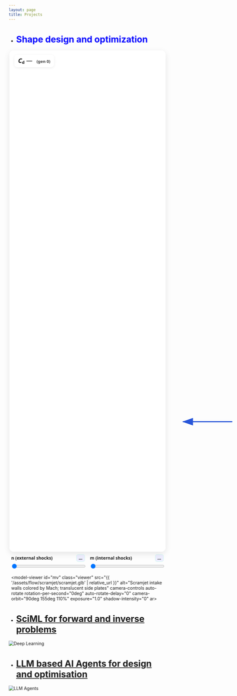 ```yaml
---
layout: page
title: Projects
---
```


* # <span style="color:blue">Shape design and optimization </span>

<!-- model-viewer runtime -->
<script type="module" src="https://unpkg.com/@google/model-viewer@latest/dist/model-viewer.min.js"></script>
<script nomodule src="https://unpkg.com/@google/model-viewer@latest/dist/model-viewer-legacy.js"></script>

<style>
  .mv-wrap {
    position: relative;
    width: min(500px, 60vw);   /* narrower card */
    height: 40vh;              /* a bit shorter */
    margin: 0 auto;            /* center on page */
    background: #ffffff;
    border-radius: 14px;
    box-shadow: 0 6px 20px rgba(0,0,0,.10);
    overflow: hidden;
  }
  .mv-layer {
    position: absolute; inset: 0;
    width: 100%; height: 100%;
    background: #ffffff;
  
    /* enlarge + nudge down so the nose fits in frame */
    transform: translateY(24px) scale(2.5);   /* tweak 16–40px to taste */
    transform-origin: 50% 40%;                /* pivot slightly above center */
    will-change: transform;
  }
  .hidden { visibility: hidden; }

  /* === NEW: big HUD for Cd === */
  .hud {
    font-family: "Times New Roman", Times, serif;
    font-size: 28px;
    font-weight: 600;
    position: absolute; top: 14px; left: 16px;
    padding: 8px 12px;
    background: rgba(255,255,255,0.92);
    color: #111;
    border-radius: 10px;
    font: 700 20px/1.1 system-ui, -apple-system, Segoe UI, Roboto, sans-serif;
    box-shadow: 0 2px 8px rgba(0,0,0,0.08);
  }
  .hud .sym em { font-style: italic; }
  .hud .sym sub { font-size: 0.65em; vertical-align: -0.25em; }

  #cdVal { font-weight: 400; }
  
  .hud .small { font-weight: 600; font-size: 13px; opacity: .8; margin-left: 8px; }
</style>

<div class="mv-wrap">
  <!-- double buffer: A (front) + B (back) -->
  <!-- mvA -->
<model-viewer id="mvA" class="mv-layer"
  camera-controls disable-zoom disable-pan interaction-prompt="none"
  exposure="1" shadow-intensity="0"
  camera-orbit="200deg 65deg 100%"
  min-camera-orbit="200deg 65deg 100%"
  max-camera-orbit="200deg 65deg 100%"
  field-of-view="22deg"
  camera-target="0m 0m 0m"
  autoplay></model-viewer>

<!-- mvB (must match mvA exactly) -->
<model-viewer id="mvB" class="mv-layer hidden"
  camera-controls disable-zoom disable-pan interaction-prompt="none"
  exposure="1" shadow-intensity="0"
  camera-orbit="200deg 65deg 100%"
  min-camera-orbit="200deg 65deg 100%"
  max-camera-orbit="200deg 65deg 100%"
  field-of-view="22deg"
  camera-target="0m 0m 0m"
  autoplay></model-viewer>


  <!-- === NEW: Cd overlay -->
  <div class="hud"><span class="sym"><em>C</em><sub>d</sub></span> <span id="cdVal">—</span> <span class="small">(gen <span id="genIdx">0</span>)</span></div>

</div>

<script>
(function(){
  // ----- CONFIG (edit these only) -----
  const BASE   = '{{ "/" | relative_url }}'.replace(/\/+$/, '') + '/';
  const FOLDER = 'assets/flow/history_pop_00/'; // change folder to another population if needed
  const START  = 0;          // first frame index
  const END    = 50;         // last frame index (inclusive)
  const PAD    = 3;          // zero-padding width in filenames
  const FPS    = 5;          // playback speed (frames per second)
  const LOOP   = true;      // play forward once
  const SUFFIX = '_unlit';   // '' if you overwrote originals; '_unlit' if you created copies
  const EXT    = '.glb';
  const CACHE_BUST = '?v={{ site.time | date: "%s" }}'; // avoid stale cache on GH Pages

  // === NEW: Cd JSON path (sits next to frames) ===
  // Expecting: { "cd": [cd_gen0, cd_gen1, ...] }
  const CD_JSON = BASE + FOLDER + 'pop_00_meta.json' + CACHE_BUST;

  const mvA = document.getElementById('mvA');
  const mvB = document.getElementById('mvB');
  const cdEl  = document.getElementById('cdVal');
  const genEl = document.getElementById('genIdx');

  let cur = START;
  let front = mvA;  // currently visible
  let back  = mvB;  // preloads next frame
  let cdArr = null; // will hold array of Cd values

  function framePath(i){
    const id = String(i).padStart(PAD, '0');
    return BASE + FOLDER + 'frame_' + id + SUFFIX + EXT + CACHE_BUST;
  }

  function updateHUD(i){
    if (genEl) genEl.textContent = i;
    if (!cdArr || !cdArr.length) { cdEl && (cdEl.textContent = '—'); return; }
    const val = cdArr[Math.max(0, Math.min(i, cdArr.length - 1))];
    cdEl.textContent = (typeof val === 'number') ? val.toFixed(4) : '—';
  }

  function swapLayers(){
    front.classList.add('hidden');
    back.classList.remove('hidden');
    const tmp = front; front = back; back = tmp;
  }

  function scheduleNext(){
    if (cur > END) { if (!LOOP) return; cur = START; }

    back.src = framePath(cur);

    const onLoaded = () => {
      back.removeEventListener('load', onLoaded);
      swapLayers();
      updateHUD(cur);           // === NEW: update Cd for this gen
      cur += 1;
      setTimeout(scheduleNext, 1000 / FPS);
    };
    back.addEventListener('load', onLoaded, { once: true });

    const onError = () => {
      back.removeEventListener('error', onError);
      cur += 1;
      setTimeout(scheduleNext, 0);
    };
    back.addEventListener('error', onError, { once: true });
  }

  function startPlayback(){
    front.src = framePath(START);
    front.addEventListener('load', () => {
      updateHUD(START);        // === NEW: show Cd for first gen
      cur = START + 1;
      setTimeout(scheduleNext, 1000 / FPS);
    }, { once: true });
  }

  // === NEW: fetch Cd data first (non-fatal if missing) ===
  function loadCd(){
    return fetch(CD_JSON)
      .then(r => r.ok ? r.json() : null)
      .then(j => {
        if (j && Array.isArray(j.cd)) cdArr = j.cd;
      })
      .catch(() => { /* ignore; no HUD update if missing */ });
  }

  document.addEventListener('DOMContentLoaded', () => {
    loadCd().finally(startPlayback);
  });
})();
</script>


<!-- model-viewer -->
<script type="module" src="https://unpkg.com/@google/model-viewer/dist/model-viewer.min.js"></script>

<style>
  .wrap{max-width:980px;margin:.5rem auto;padding:0 .5rem}
  .controls{display:flex;gap:1rem;align-items:center;justify-content:space-between;margin:0 0 .5rem}
  .control{flex:1}
  .control label{display:flex;align-items:center;justify-content:space-between;font:600 14px/1.2 system-ui,-apple-system,Segoe UI,Roboto,sans-serif;margin:0 0 .25rem}
  .control output{font:600 14px;color:#111;background:#eef; padding:.15rem .45rem;border-radius:.4rem;border:1px solid #cfe}
  .ticks{display:flex;justify-content:space-between;font:12px system-ui,-apple-system,Segoe UI,Roboto,sans-serif;color:#555;margin:.2rem 0 0}
  input[type="range"]{width:100%}
  .viewer{width:100%;height:560px;background:transparent;display:block}
</style>

<div class="wrap">

  <!-- Controls -->
  <div class="controls">
    <div class="control">
      <label>n (external shocks) <output id="nOut">…</output></label>
      <input id="nSlider" type="range" min="0" max="4" step="1" value="0" />
      <div id="nTicks" class="ticks"></div>
    </div>
    <div class="control">
      <label>m (internal shocks) <output id="mOut">…</output></label>
      <input id="mSlider" type="range" min="0" max="4" step="1" value="0" />
      <div id="mTicks" class="ticks"></div>
    </div>
  </div>

  <!-- Viewer -->
  <model-viewer
    id="mv"
    class="viewer"
    src="{{ '/assets/flow/scramjet/scramjet.glb' | relative_url }}"  <!-- fallback if manifest not found -->
    alt="Scramjet intake walls colored by Mach; translucent side plates"
    camera-controls
    auto-rotate rotation-per-second="0deg"
    auto-rotate-delay="0"
    camera-orbit="90deg 155deg 110%"
    exposure="1.0"
    shadow-intensity="0"
    ar>
  </model-viewer>

  <!-- Freestream arrow overlay -->
  <svg aria-hidden="true"
       viewBox="0 0 300 60" preserveAspectRatio="xMidYMid meet"
       style="position:absolute;right:.75rem;top:35%;transform:translateY(-50%);width:18%;height:10%;pointer-events:none;opacity:.95;z-index:2;">
    <defs>
      <marker id="fs-head" markerWidth="15" markerHeight="10" refX="9" refY="3.5" orient="auto">
        <polygon points="0 0, 10 3.5, 0 7" fill="#1d4ed8"></polygon>
      </marker>
    </defs>
    <g transform="scale(-1,1) translate(-300,0)">
      <line x1="10" y1="30" x2="280" y2="30"
            stroke="#1d4ed8" stroke-width="6" stroke-linecap="round"
            marker-end="url(#fs-head)"></line>
    </g>
  </svg>
</div>

<script>
(async () => {
  const base = "{{ '/assets/flow/scramjet/' | relative_url }}".replace(/\/+$/,'/') ;
  const manifestUrl = base + "manifest.json";

  const mv = document.getElementById('mv');
  const nSlider = document.getElementById('nSlider');
  const mSlider = document.getElementById('mSlider');
  const nOut = document.getElementById('nOut');
  const mOut = document.getElementById('mOut');
  const nTicks = document.getElementById('nTicks');
  const mTicks = document.getElementById('mTicks');

  let nVals = [2, 3, 10, 32, 100];  // sensible defaults; replaced by manifest if present
  let mVals = [2, 3, 10, 32, 100];
  let pattern = "scramjet_n{n}_m{m}.glb";

  try {
    const res = await fetch(manifestUrl, {cache:'no-store'});
    if (res.ok) {
      const man = await res.json();
      if (Array.isArray(man.n_values)) nVals = man.n_values;
      if (Array.isArray(man.m_values)) mVals = man.m_values;
      if (man.pattern) pattern = man.pattern;
    }
  } catch(e){ /* use defaults */ }

  // Snap sliders to 0..len-1 and print tick labels
  nSlider.max = String(nVals.length - 1);
  mSlider.max = String(mVals.length - 1);
  nTicks.innerHTML = nVals.map(v => `<span>${v}</span>`).join('');
  mTicks.innerHTML = mVals.map(v => `<span>${v}</span>`).join('');

  // start at first entries
  let iN = 0, iM = 0;
  nSlider.value = iN; mSlider.value = iM;
  nOut.textContent = nVals[iN];
  mOut.textContent = mVals[iM];

  // filename builder
  const fileFor = (n, m) => base + pattern.replace("{n}", n).replace("{m}", m);

  // light prefetch of neighbors
  const seen = new Set();
  function prefetch(url){
    if (seen.has(url)) return;
    const l = document.createElement('link');
    l.rel = 'prefetch';
    l.href = url;
    document.head.appendChild(l);
    seen.add(url);
  }
  function prefetchNeighbors(iN, iM){
    const idx = [[iN-1,iM],[iN+1,iM],[iN,iM-1],[iN,iM+1],[iN-1,iM-1],[iN+1,iM+1],[iN-1,iM+1],[iN+1,iM-1]];
    for (const [a,b] of idx){
      if (a>=0 && a<nVals.length && b>=0 && b<mVals.length){
        prefetch( fileFor(nVals[a], mVals[b]) );
      }
    }
  }

  // swap the model without touching camera-orbit attribute
  let rafToken = null;
  function updateModel(){
    const n = nVals[iN], m = mVals[iM];
    nOut.textContent = n; mOut.textContent = m;
    const url = fileFor(n, m);
    // keep same view; just change src
    mv.src = url;
    prefetchNeighbors(iN, iM);
  }
  function onInput(){
    // coalesce rapid drags
    if (rafToken) cancelAnimationFrame(rafToken);
    rafToken = requestAnimationFrame(() => {
      iN = parseInt(nSlider.value,10);
      iM = parseInt(mSlider.value,10);
      updateModel();
      rafToken = null;
    });
  }
  nSlider.addEventListener('input', onInput);
  mSlider.addEventListener('input', onInput);

  // initial load + neighbor prefetch
  updateModel();
})();
</script>


* # <span style="color:blue">[SciML for forward and inverse problems](Sub_projects/p_deep_learning.md) </span>

![Deep Learning](https://github.com/user-attachments/assets/be1c2e28-2088-48e6-a927-a2e9a19617ce "Differentiable physics-based phiflow fluid solver used as a solver-in-the-loop approach for learning a continuous function for the accurate reconstruction of local (wall boundary properties) and global (cylinder wake frequencies) fluid phenomena. ")


* # <span style="color:blue">[LLM based AI Agents for design and optimisation](Sub_projects/p_immersed_boundary.md) </span>

![LLM Agents](https://github.com/user-attachments/assets/88a11cd4-c813-481f-8f7f-e573ae7724ec "Depiction of an agentic framework that leverages LLM like ChatGPT 3.5 and Llama-3.1-70B model to perform zero shot optimisation for complex single and multi-objective optimisation problems of practical interest. ")

